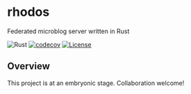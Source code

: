 # rhodos
Federated microblog server written in Rust

![Rust](https://github.com/trevi-software/rhodos/actions/workflows/rust.yml/badge.svg)
[![codecov](https://codecov.io/gh/trevi-software/rhodos/branch/main/graph/badge.svg?token=A1P9I5E2LU)](https://codecov.io/gh/trevi-software/rhodos)
[![License](https://img.shields.io/badge/License-BSD_2--Clause-orange.svg)](https://opensource.org/licenses/BSD-2-Clause)


## Overview
This project is at an embryonic stage. Collaboration welcome!
